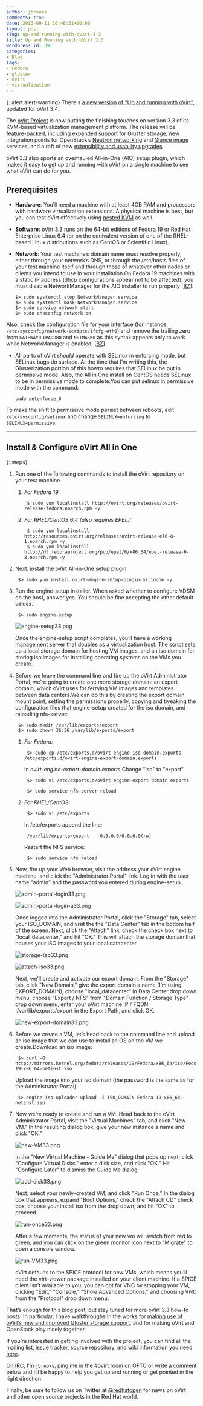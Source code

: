 ```yaml
---
author: jbrooks
comments: true
date: 2013-09-11 16:46:31+00:00
layout: post
slug: up-and-running-with-ovirt-3-3
title: Up and Running with oVirt 3.3
wordpress_id: 391
categories:
- Blog
tags:
- Fedora
- gluster
- ovirt
- virtualization
---
```


{:.alert.alert-warning}
There's [a new version of "Up and running with oVirt"](/blog/2014/03/up-and-running-with-ovirt-3-4/),
updated for oVirt 3.4.

The [oVirt Project](https://twitter.com/redhatopen) is now putting the finishing touches on version 3.3 of its KVM-based virtualization management platform. The release will be feature-packed, including expanded support for Gluster storage, new integration points for OpenStack’s [Neutron networking](http://www.youtube.com/watch?v=S16AfFylcHk) and [Glance image](http://www.youtube.com/watch?v=_Nyi1xyiQnY) services, and a raft of new [extensibility and usability upgrades](http://www.ovirt.org/OVirt_3.3_release_notes).

oVirt 3.3 also sports an overhauled All-in-One (AIO) setup plugin, which makes it easy to get up and running with oVirt on a single machine to see what oVirt can do for you.

## Prerequisites

  * **Hardware**: You’ll need a machine with at least 4GB RAM and processors with hardware virtualization extensions. A physical machine is best, but you can test oVirt effectively using [nested KVM](/testing-ovirt-3-3-with-nested-kvm/) as well.

  * **Software**: oVirt 3.3 runs on the 64-bit editions of Fedora 19 or Red Hat Enterprise Linux 6.4 (or on the equivalent version of one of the RHEL-based Linux distributions such as CentOS or Scientific Linux).

  * **Network**: Your test machine’s domain name must resolve properly, either through your network’s DNS, or through the /etc/hosts files of your test machine itself and through those of whatever other nodes or clients you intend to use in your installation.On Fedora 19 machines with a static IP address (dhcp configurations appear not to be affected), you must disable NetworkManager for the AIO installer to run properly [[BZ](https://bugzilla.redhat.com/show_bug.cgi?id=1001186)]:

    ```
    $> sudo systemctl stop NetworkManager.service
    $> sudo systemctl mask NetworkManager.service
    $> sudo service network start
    $> sudo chkconfig network on
    ```

Also, check the configuration file for your interface (for instance, `/etc/sysconfig/network-scripts/ifcfg-eth0`) and remove the trailing zero from `GATEWAY0` `IPADDR0` and `NETMASK0` as this syntax appears only to work while NetworkManager is enabled. [[BZ](https://bugzilla.redhat.com/show_bug.cgi?id=911949)]


  * All parts of oVirt _should_ operate with SELinux in enforcing mode, but SELinux bugs do surface. At the time that I’m writing this, the Glusterization portion of this howto requires that SELinux be put in permissive mode. Also, the All in One install on CentOS needs SELinux to be in permissive mode to complete.You can put selinux in permissive mode with the command:

    `sudo setenforce 0`

To make the shift to permissive mode persist between reboots, edit `/etc/sysconfig/selinux` and change `SELINUX=enforcing` to `SELINUX=permissive`.

* * *

## Install & Configure oVirt All in One

{:.steps}
  1. Run one of the following commands to install the oVirt repository on your test machine.


      1. _For Fedora 19:_

              $ sudo yum localinstall http://ovirt.org/releases/ovirt-release-fedora.noarch.rpm -y


      2. _For RHEL/CentOS 6.4 (also requires EPEL):_

              $ sudo yum localinstall http://resources.ovirt.org/releases/ovirt-release-el6-8-1.noarch.rpm -y
              $ sudo yum localinstall http://dl.fedoraproject.org/pub/epel/6/x86_64/epel-release-6-8.noarch.rpm -y

  2. Next, install the oVirt All-in-One setup plugin:

          $> sudo yum install ovirt-engine-setup-plugin-allinone -y


  3. Run the engine-setup installer. When asked whether to configure VDSM on the host, answer yes. You should be fine accepting the other default values.


          $> sudo engine-setup

      ![engine-setup33.png](blog/engine-setup33.png)

      Once the engine-setup script completes, you’ll have a working management server that doubles as a virtualization host. The script sets up a local storage domain for hosting VM images, and an iso domain for storing iso images for installing operating systems on the VMs you create.


  4. Before we leave the command line and fire up the oVirt Administrator Portal, we’re going to create one more storage domain: an export domain, which oVirt uses for ferrying VM images and templates between data centers.We can do this by creating the export domain mount point, setting the permissions properly, copying and tweaking the configuration files that engine-setup created for the iso domain, and reloading nfs-server:

          $> sudo mkdir /var/lib/exports/export
          $> sudo chown 36:36 /var/lib/exports/export


      1. _For Fedora:_

              $> sudo cp /etc/exports.d/ovirt-engine-iso-domain.exports /etc/exports.d/ovirt-engine-export-domain.exports

          In _ovirt-engine-export-domain.exports_ Change "iso" to "export"

              $> sudo vi /etc/exports.d/ovirt-engine-export-domain.exports

              $> sudo service nfs-server reload


      2. _For RHEL/CentOS:_

              $> sudo vi /etc/exports

          In /etc/exports append the line:

              /var/lib/exports/export    0.0.0.0/0.0.0.0(rw)

          Restart the NFS service:

              $> sudo service nfs reload


  5. Now, fire up your Web browser, visit the address your oVirt engine machine, and click the "Administrator Portal" link. Log in with the user name "admin" and the password you entered during engine-setup.

      ![admin-portal-login33.png](blog/admin-portal-login33.png)

      ![admin-portal-login-a33.png](blog/admin-portal-login-a33.png)

      Once logged into the Administrator Portal, click the "Storage" tab, select your ISO_DOMAIN, and visit the the "Data Center" tab in the bottom half of the screen. Next, click the "Attach" link, check the check box next to "local_datacenter," and hit "OK." This will attach the storage domain that houses your ISO images to your local datacenter.

      ![storage-tab33.png](blog/storage-tab33.png)

      ![attach-iso33.png](blog/attach-iso33.png)

      Next, we’ll create and activate our export domain. From the "Storage" tab, click "New Domain," give the export domain a name (I’m using EXPORT_DOMAIN), choose "local_datacenter" in Data Center drop down menu, choose "Export / NFS" from "Domain Function / Storage Type" drop down menu, enter your oVirt machine IP / FQDN :/var/lib/exports/export in the Export Path, and click OK.

      ![new-export-domain33.png](blog/new-export-domain33.png)


  6. Before we create a VM, let’s head back to the command line and upload an iso image that we can use to install an OS on the VM we create.Download an iso image:

          $> curl -O http://mirrors.kernel.org/fedora/releases/19/Fedora/x86_64/iso/Fedora-19-x86_64-netinst.iso

      Upload the image into your iso domain (the password is the same as for the Administrator Portal):

          $> engine-iso-uploader upload -i ISO_DOMAIN Fedora-19-x86_64-netinst.iso


  7. Now we’re ready to create and run a VM. Head back to the oVirt Administrator Portal, visit the "Virtual Machines" tab, and click "New VM." In the resulting dialog box, give your new instance a name and click "OK."

      ![new-VM33.png](blog/new-VM33.png)

      In the "New Virtual Machine - Guide Me" dialog that pops up next, click "Configure Virtual Disks," enter a disk size, and click "OK." Hit "Configure Later" to dismiss the Guide Me dialog.

      ![add-disk33.png](blog/add-disk33.png)

      Next, select your newly-created VM, and click "Run Once." In the dialog box that appears, expand "Boot Options," check the "Attach CD" check box, choose your install iso from the drop down, and hit "OK" to proceed.

      ![run-once33.png](blog/run-once33.png)

      After a few moments, the status of your new vm will switch from red to green, and you can click on the green monitor icon next to "Migrate" to open a console window.

      ![run-VM33.png](blog/run-VM33.png)

      oVirt defaults to the SPICE protocol for new VMs, which means you’ll need the virt-viewer package installed on your client machine. If a SPICE client isn’t available to you, you can opt for VNC by stopping your VM, clicking "Edit," "Console," "Show Advanced Options," and choosing VNC from the "Protocol" drop down menu.

That’s enough for this blog post, but stay tuned for more oVirt 3.3 how-to posts. In particular, I have walkthroughs in the works for [making use of oVirt’s new and improved Gluster storage support](/ovirt-3-3-glusterized/), and for making oVirt and OpenStack play nicely together.

If you’re interested in getting involved with the project, you can find all the mailing list, issue tracker, source repository, and wiki information you need [here](http://www.ovirt.org/Community).

On IRC, I’m `jbrooks`, ping me in the #ovirt room on OFTC or write a comment below and I’ll be happy to help you get up and running or get pointed in the right direction.

Finally, be sure to follow us on Twitter at [@redhatopen](https://twitter.com/redhatopen) for news on oVirt and other open source projects in the Red Hat world.
